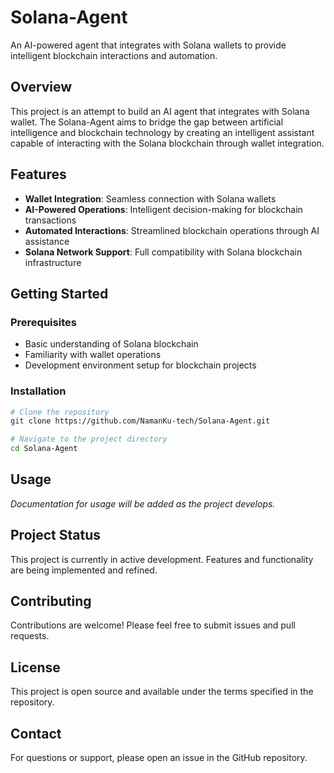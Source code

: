 # Solana-Agent

An AI-powered agent that integrates with Solana wallets to provide intelligent blockchain interactions and automation.

## Overview

This project is an attempt to build an AI agent that integrates with Solana wallet. The Solana-Agent aims to bridge the gap between artificial intelligence and blockchain technology by creating an intelligent assistant capable of interacting with the Solana blockchain through wallet integration.

## Features

- **Wallet Integration**: Seamless connection with Solana wallets
- **AI-Powered Operations**: Intelligent decision-making for blockchain transactions
- **Automated Interactions**: Streamlined blockchain operations through AI assistance
- **Solana Network Support**: Full compatibility with Solana blockchain infrastructure

## Getting Started

### Prerequisites

- Basic understanding of Solana blockchain
- Familiarity with wallet operations
- Development environment setup for blockchain projects

### Installation

```bash
# Clone the repository
git clone https://github.com/NamanKu-tech/Solana-Agent.git

# Navigate to the project directory
cd Solana-Agent
```

## Usage

_Documentation for usage will be added as the project develops._

## Project Status

This project is currently in active development. Features and functionality are being implemented and refined.

## Contributing

Contributions are welcome! Please feel free to submit issues and pull requests.

## License

This project is open source and available under the terms specified in the repository.

## Contact

For questions or support, please open an issue in the GitHub repository.
